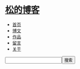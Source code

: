 <!-- header -->
<div id="header">
      <h1><a href="/" target="_self">松的博客</a></h1>
      <ul class="nav">
          <li><a href="/" target="_self">首页</a></li>
          <li><a href="/page.html" target="_self">博文</a></li>
          <li><a href="/production.html" target="_self">作品</a></li>
          <li><a href="/message.html" target="_self">留言</a></li>
          <li><a href="/about.html" target="_self">关于</a></li>
      </ul>
      <div id="search">
      <input type="text" id="search_text"/><input type="submit" id="search_button" value="搜索" /></input></input>
      </div>
    </div>
<!-- /header -->
